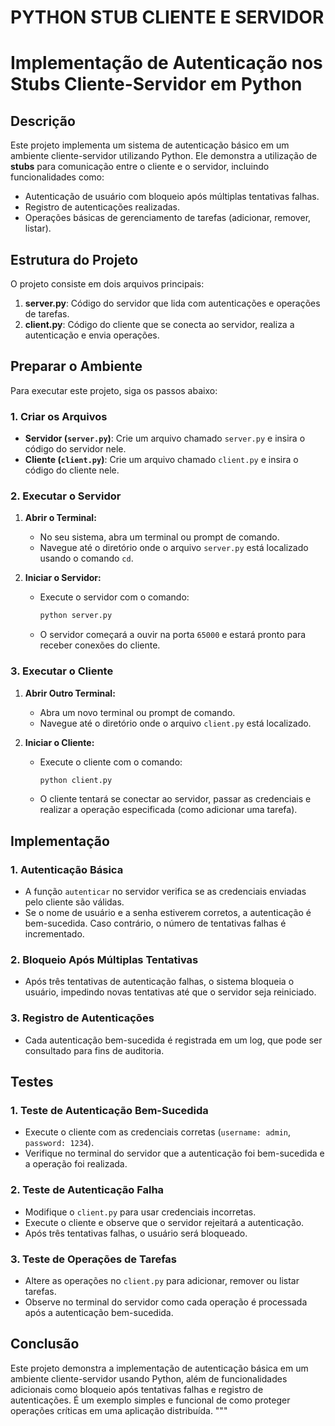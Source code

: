 # PYTHON STUB CLIENTE E SERVIDOR

# Implementação de Autenticação nos Stubs Cliente-Servidor em Python

## Descrição

Este projeto implementa um sistema de autenticação básico em um ambiente cliente-servidor utilizando Python. Ele demonstra a utilização de **stubs** para comunicação entre o cliente e o servidor, incluindo funcionalidades como:

- Autenticação de usuário com bloqueio após múltiplas tentativas falhas.
- Registro de autenticações realizadas.
- Operações básicas de gerenciamento de tarefas (adicionar, remover, listar).

## Estrutura do Projeto

O projeto consiste em dois arquivos principais:

1. **server.py**: Código do servidor que lida com autenticações e operações de tarefas.
2. **client.py**: Código do cliente que se conecta ao servidor, realiza a autenticação e envia operações.

## Preparar o Ambiente

Para executar este projeto, siga os passos abaixo:

### 1. Criar os Arquivos

- **Servidor (`server.py`)**: Crie um arquivo chamado `server.py` e insira o código do servidor nele.
- **Cliente (`client.py`)**: Crie um arquivo chamado `client.py` e insira o código do cliente nele.

### 2. Executar o Servidor

1. **Abrir o Terminal:**
   - No seu sistema, abra um terminal ou prompt de comando.
   - Navegue até o diretório onde o arquivo `server.py` está localizado usando o comando `cd`.
  
2. **Iniciar o Servidor:**
   - Execute o servidor com o comando:
     ```bash
     python server.py
     ```
   - O servidor começará a ouvir na porta `65000` e estará pronto para receber conexões do cliente.

### 3. Executar o Cliente

1. **Abrir Outro Terminal:**
   - Abra um novo terminal ou prompt de comando.
   - Navegue até o diretório onde o arquivo `client.py` está localizado.

2. **Iniciar o Cliente:**
   - Execute o cliente com o comando:
     ```bash
     python client.py
     ```
   - O cliente tentará se conectar ao servidor, passar as credenciais e realizar a operação especificada (como adicionar uma tarefa).

## Implementação

### 1. Autenticação Básica

- A função `autenticar` no servidor verifica se as credenciais enviadas pelo cliente são válidas. 
- Se o nome de usuário e a senha estiverem corretos, a autenticação é bem-sucedida. Caso contrário, o número de tentativas falhas é incrementado.

### 2. Bloqueio Após Múltiplas Tentativas

- Após três tentativas de autenticação falhas, o sistema bloqueia o usuário, impedindo novas tentativas até que o servidor seja reiniciado.

### 3. Registro de Autenticações

- Cada autenticação bem-sucedida é registrada em um log, que pode ser consultado para fins de auditoria.

## Testes

### 1. Teste de Autenticação Bem-Sucedida

- Execute o cliente com as credenciais corretas (`username: admin`, `password: 1234`).
- Verifique no terminal do servidor que a autenticação foi bem-sucedida e a operação foi realizada.

### 2. Teste de Autenticação Falha

- Modifique o `client.py` para usar credenciais incorretas.
- Execute o cliente e observe que o servidor rejeitará a autenticação.
- Após três tentativas falhas, o usuário será bloqueado.

### 3. Teste de Operações de Tarefas

- Altere as operações no `client.py` para adicionar, remover ou listar tarefas.
- Observe no terminal do servidor como cada operação é processada após a autenticação bem-sucedida.

## Conclusão

Este projeto demonstra a implementação de autenticação básica em um ambiente cliente-servidor usando Python, além de funcionalidades adicionais como bloqueio após tentativas falhas e registro de autenticações. É um exemplo simples e funcional de como proteger operações críticas em uma aplicação distribuída.
"""
